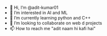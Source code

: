 - 👋 Hi, I’m @adit-kumar01
- 👀 I’m interested in AI and ML
- 🌱 I’m currently learning python and C++
- 💞️ I’m looking to collaborate on web d projects
- 📫 How to reach me "adit naam hi kafi hai"

<!---
adit-kumar01/adit-kumar01 is a ✨ special ✨ repository because its `README.md` (this file) appears on your GitHub profile.
You can click the Preview link to take a look at your changes.
--->
